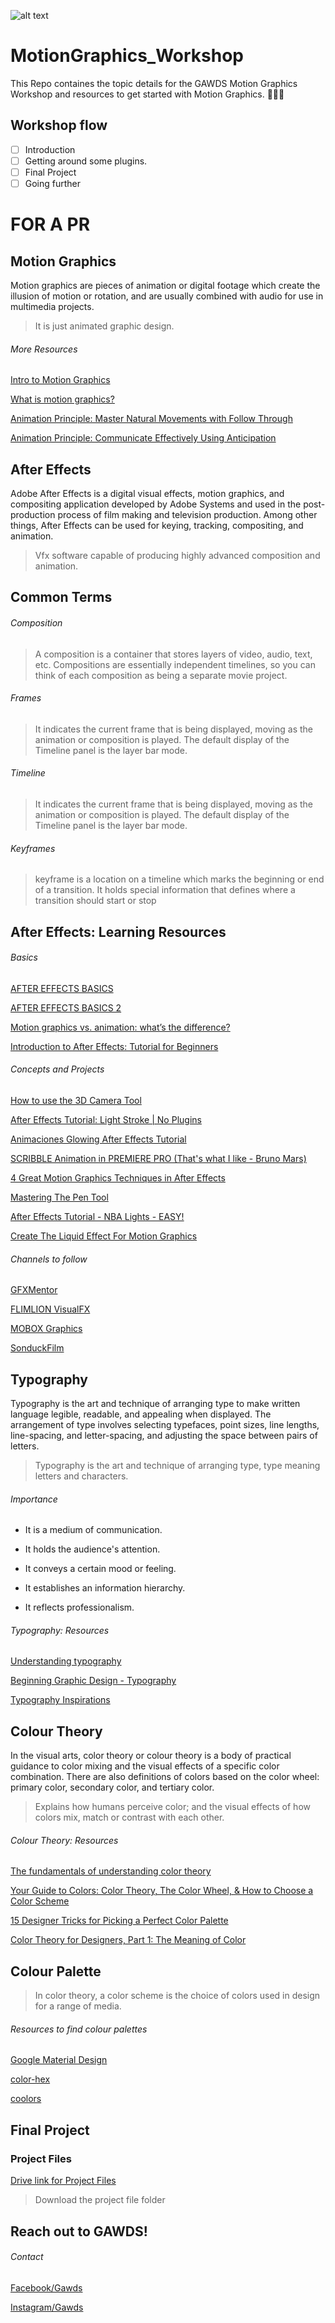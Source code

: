 ![alt text](https://scontent.fmaa1-4.fna.fbcdn.net/v/t1.0-9/68748727_1063770440491384_923499096277254144_o.jpg?_nc_cat=100&_nc_oc=AQlgGfzS9J08IIwsPrTFzvGonS05YYVgUOQrg-XGNe-1UYgPf8rToLgLefcSHCRUKHo&_nc_ht=scontent.fmaa1-4.fna&oh=3e8cbee18c05508cd2be372ae498e401&oe=5E0FCDFC)

# MotionGraphics_Workshop
This Repo containes the topic details for the GAWDS Motion Graphics Workshop and resources to get started with Motion Graphics. 🤖👨‍💻

## Workshop flow
- [ ] Introduction
- [ ] Getting around some plugins.
- [ ] Final Project
- [ ] Going further

# FOR A PR
## Motion Graphics
Motion graphics are pieces of animation or digital footage which create the illusion of motion or rotation, and are usually combined with audio for use in multimedia projects.

>It is just animated graphic design.

###### More Resources
[Intro to Motion Graphics](https://www.youtube.com/watch?v=HcHq9XjGuzc)

[What is motion graphics?](https://biteable.com/blog/inspiration/what-is-motion-graphics/)

[Animation Principle: Master Natural Movements with Follow Through](https://www.schoolofmotion.com/tutorials/follow-through-tutorial)

[Animation Principle: Communicate Effectively Using Anticipation](https://www.schoolofmotion.com/tutorials/anticipation-principle-quick-tip)

## After Effects
Adobe After Effects is a digital visual effects, motion graphics, and compositing application developed by Adobe Systems and used in the post-production process of film making and television production. Among other things, After Effects can be used for keying, tracking, compositing, and animation.

>Vfx software capable of producing highly advanced composition and animation. 

## Common Terms

###### Composition
>A composition is a container that stores layers of video, audio, text, etc. Compositions are essentially independent timelines, so you can think of each composition as being a separate movie project.

###### Frames
>It indicates the current frame that is being displayed, moving as the animation or composition is played. The default display of the Timeline panel is the layer bar mode.

###### Timeline
>It indicates the current frame that is being displayed, moving as the animation or composition is played. The default display of the Timeline panel is the layer bar mode.

###### Keyframes
>keyframe is a location on a timeline which marks the beginning or end of a transition. It holds special information that defines where a transition should start or stop

## After Effects: Learning Resources

######  Basics
[AFTER EFFECTS BASICS](https://www.youtube.com/watch?v=QHDhSidFhcQ)

[AFTER EFFECTS BASICS 2 ](https://www.youtube.com/watch?v=pbJWqVDpz7w)

[Motion graphics vs. animation: what’s the difference? ](https://99designs.com/blog/video-animation/motion-graphics-vs-animation/)

[Introduction to After Effects: Tutorial for Beginners](https://www.youtube.com/watch?v=MA2kVwJPBkg)

###### Concepts and Projects

[How to use the 3D Camera Tool ](https://www.youtube.com/watch?v=Axa38beTBvo)

[After Effects Tutorial: Light Stroke | No Plugins](https://www.youtube.com/watch?v=va-OvAdPcck)

[Animaciones Glowing After Effects Tutorial](https://www.youtube.com/watch?v=c-iZOIsMQ_U)

[SCRIBBLE Animation in PREMIERE PRO (That's what I like - Bruno Mars)](https://www.youtube.com/watch?v=QuGUuKUlV_k)

[4 Great Motion Graphics Techniques in After Effects](https://www.youtube.com/watch?v=X37S5qFH1cE)

[Mastering The Pen Tool](https://www.youtube.com/watch?v=x-5n5JugMhw)

[After Effects Tutorial - NBA Lights - EASY!](https://www.youtube.com/watch?v=X37S5qFH1cE)

[Create The Liquid Effect For Motion Graphics](https://www.youtube.com/watch?v=dj18DW9xeoU)

###### Channels to follow
[GFXMentor](https://www.youtube.com/channel/UCP3AIk974-PeB9bg1Mc7wug/videos)

[FLIMLION VisualFX](https://www.youtube.com/channel/UCMTHH5cBUMY9x6lNsc5te3w)

[MOBOX Graphics](https://www.youtube.com/channel/UCQyp3CBrBSfIynoDosN3c7g)

[SonduckFilm](https://www.youtube.com/user/SonduckFilm)

## Typography
Typography is the art and technique of arranging type to make written language legible, readable, and appealing when displayed. The arrangement of type involves selecting typefaces, point sizes, line lengths, line-spacing, and letter-spacing, and adjusting the space between pairs of letters.

>Typography is the art and technique of arranging type, type meaning letters and characters.

###### Importance
- It is a medium of communication.

- It holds the audience's attention. 

- It conveys a certain mood or feeling. 

- It establishes an information hierarchy. 

- It reflects professionalism. 

###### Typography: Resources

[Understanding typography ](https://material.io/design/typography/understanding-typography.html)

[ Beginning Graphic Design - Typography ](https://edu.gcfglobal.org/en/beginning-graphic-design/typography/1/)

[Typography Inspirations](https://in.pinterest.com/dschwen/typography/)

## Colour Theory
In the visual arts, color theory or colour theory is a body of practical guidance to color mixing and the visual effects of a specific color combination. There are also definitions of colors based on the color wheel: primary color, secondary color, and tertiary color.

>Explains how humans perceive color; and the visual effects of how colors mix, match or contrast with each other.

###### Colour Theory: Resources
[The fundamentals of understanding color theory](https://99designs.com/blog/tips/the-7-step-guide-to-understanding-color-theory/)

[Your Guide to Colors: Color Theory, The Color Wheel, & How to Choose a Color Scheme](https://blog.hubspot.com/marketing/color-theory-design)

[15 Designer Tricks for Picking a Perfect Color Palette](https://www.hgtv.com/design/decorating/color/how-to-choose-a-color-scheme-pictures)

[Color Theory for Designers, Part 1: The Meaning of Color](https://www.smashingmagazine.com/2010/01/color-theory-for-designers-part-1-the-meaning-of-color/)

## Colour Palette

> In color theory, a color scheme is the choice of colors used in design for a range of media. 

###### Resources to find colour palettes
[Google Material Design](https://material.io/design/color/#color-theme-creation)

[color-hex](https://www.color-hex.com/color-palettes/)

[coolors](https://coolors.co/)

## Final Project
### Project Files

[Drive link for Project Files](https://bit.ly/2L9F6wa)
> Download the project file folder 

## Reach out to GAWDS!
###### Contact

[Facebook/Gawds](https://www.facebook.com/gawdsnitkkr/)

[Instagram/Gawds](https://www.instagram.com/_gawds/)




